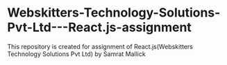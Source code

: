 # Webskitters-Technology-Solutions-Pvt-Ltd---React.js-assignment
This repository is created for assignment of React.js(Webskitters Technology Solutions Pvt Ltd) by Samrat Mallick
